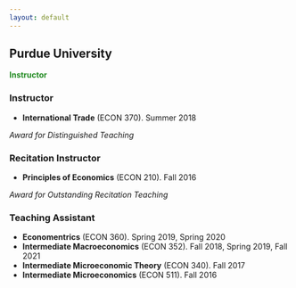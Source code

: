 ```yaml
---
layout: default
---
```



<!-- I have taught several courses, both as instructor and in my capacity as a Teaching Assistant at Purdue University. -->

## Purdue University


<!--
<span style="color:blue">**Instructor**</span>. -->
<span style="color:ForestGreen"> **Instructor**</span>
### Instructor

* **International Trade** (ECON 370). Summer 2018

*Award for Distinguished Teaching* 


### Recitation Instructor

* **Principles of Economics** (ECON 210).  Fall 2016

*Award for Outstanding Recitation Teaching*


### Teaching Assistant

* **Economentrics** (ECON 360). Spring 2019, Spring 2020
* **Intermediate Macroeconomics** (ECON 352). Fall 2018, Spring 2019, Fall 2021
* **Intermediate Microeconomic Theory** (ECON 340). Fall 2017
* **Intermediate Microeconomics** (ECON 511). Fall 2016

<!--

### Instructor

ECON 370 International Trade - Summer 2018

*Award for Distinguished Teaching* 

### Recitation Instructor

ECON 210 Principles of Economics - Fall 2016

*Award for Outstanding Recitation Teaching*

### Teaching Assistant

* ECON 360 Economentrics  - Spring 2019, Spring 2020
* ECON 352 Intermediate Macroeconomics - Fall 2018, Spring 2019, Fall 2021
* ECON 340 Intermediate Microeconomic Theory - Fall 2017
* ECON 511 Intermediate Microeconomics - Fall 2016
-->
